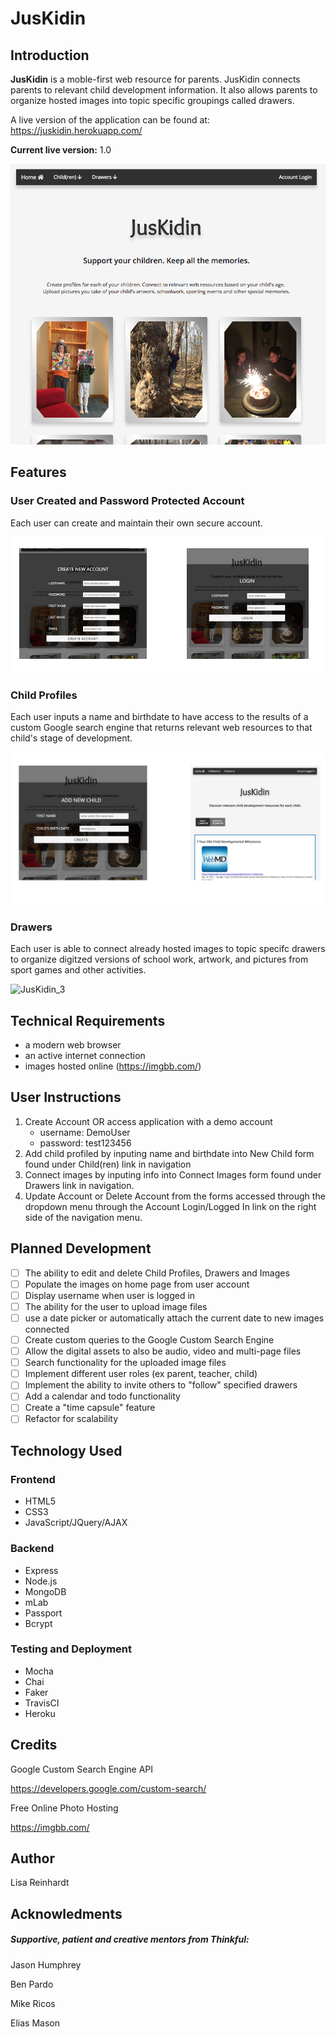 # JusKidin

## Introduction

**JusKidin** is a moble-first web resource for parents.  JusKidin connects parents to relevant child development information.  It also allows parents to organize hosted images into topic specific groupings called drawers. 

A live version of the application can be found at: https://juskidin.herokuapp.com/

**Current live version:** 1.0

![Juskidin_home](/ScreenShots/Juskidin_home.png)



## Features

### User Created and Password Protected Account

Each user can create and maintain their own secure account.  

![JusKidin_1](/ScreenShots/JusKidin_1.png)

### Child Profiles

Each user inputs a name and birthdate to have access to the results of a custom Google search engine that returns relevant web resources to that child's stage of development. 

![JusKidin_2](/ScreenShots/JusKidin_2.png)

### Drawers

Each user is able to connect already hosted images to topic specifc drawers to organize digitzed versions of school work, artwork, and pictures from sport games and other activities. 

![JusKidin_3](/JusKidin_3.png)

## Technical Requirements

- a modern web browser
- an active internet connection
- images hosted online (https://imgbb.com/)

## User Instructions

1. Create Account OR access application with a demo account
   - username: DemoUser
   - password: test123456
2. Add child profiled by inputing name and birthdate into New Child form found under Child(ren) link in navigation
3. Connect images by inputing info into Connect Images form found under Drawers link in navigation. 
4. Update Account or Delete Account from the forms accessed through the dropdown menu through the Account Login/Logged In link on the right side of the navigation menu. 

## Planned Development

- [ ] The ability to edit and delete Child Profiles, Drawers and Images
- [ ] Populate the images on home page from user account
- [ ] Display username when user is logged in
- [ ] The ability for the user to upload image files
- [ ] use a date picker or automatically attach the current date to new images connected
- [ ] Create custom queries to the Google Custom Search Engine
- [ ] Allow the digital assets to also be audio, video and multi-page files
- [ ] Search functionality for the uploaded image files
- [ ] Implement different user roles (ex parent, teacher, child)
- [ ] Implement the ability to invite others to "follow" specified drawers
- [ ] Add a calendar and todo functionality
- [ ] Create a "time capsule" feature
- [ ] Refactor for scalability

## Technology Used

### Frontend

- HTML5
- CSS3
- JavaScript/JQuery/AJAX

### Backend

- Express
- Node.js
- MongoDB
- mLab
- Passport
- Bcrypt

### Testing and Deployment

- Mocha
- Chai
- Faker
- TravisCI
- Heroku

## Credits

Google Custom Search Engine API

https://developers.google.com/custom-search/

Free Online Photo Hosting

https://imgbb.com/

## Author

Lisa Reinhardt

## Acknowledments

##### Supportive, patient and creative mentors from Thinkful: 

Jason Humphrey

Ben Pardo

Mike Ricos

Elias Mason
